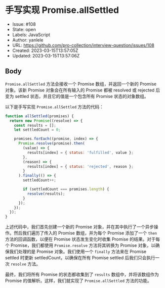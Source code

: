 # 手写实现 Promise.allSettled

- Issue: #108
- State: open
- Labels: JavaScript
- Author: yanlele
- URL: https://github.com/pro-collection/interview-question/issues/108
- Created: 2023-03-15T13:57:05Z
- Updated: 2023-03-15T13:57:06Z

## Body

`Promise.allSettled` 方法会接收一个 Promise 数组，并返回一个新的 Promise 对象。该新 Promise 对象会在所有输入的 Promise 都被 resolved 或 rejected 后变为 settled 状态，并且它的值是一个包含所有 Promise 状态的对象数组。

以下是手写实现 `Promise.allSettled` 方法的代码：

```javascript
function allSettled(promises) {
  return new Promise((resolve) => {
    const results = [];
    let settledCount = 0;

    promises.forEach((promise, index) => {
      Promise.resolve(promise).then(
        (value) => {
          results[index] = { status: 'fulfilled', value };
        },
        (reason) => {
          results[index] = { status: 'rejected', reason };
        }
      ).finally(() => {
        settledCount++;

        if (settledCount === promises.length) {
          resolve(results);
        }
      });
    });
  });
}
```

上述代码中，我们首先创建一个新的 Promise 对象，并在其中执行了一个异步操作。然后我们遍历了传入的 Promise 数组，并为每个 Promise 添加了一个 `then` 方法的回调函数，以便在 Promise 状态发生变化时收集 Promise 的结果。对于每个 Promise，我们都使用 `Promise.resolve` 方法将其转换为 Promise 对象，以确保我们处理的是 Promise 对象。我们使用一个 `finally` 方法来在 Promise settled 时更新 settledCount，以确保在所有 Promise settled 后我们只会执行一次 `resolve` 方法。

最终，我们将所有 Promise 的状态都收集到了 `results` 数组中，并将该数组作为 Promise 的值解析。这样，我们就实现了 `Promise.allSettled` 方法的功能。
